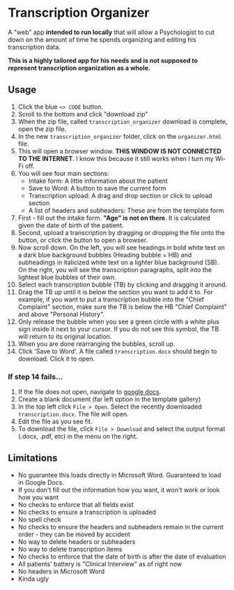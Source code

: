 # Transcription Organizer
A "web" app **intended to run locally** that will allow a Psychologist to cut down on the amount of time he spends organizing and editing his transcription data. 

__This is a highly tailored app for his needs and is not supposed to represent transcription organization as a whole.__

## Usage
1. Click the blue `<> CODE` button. 
2. Scroll to the bottom and click "download zip"
3. When the zip file, called `transcription_organizer` download is complete, open the zip file.
4. In the new `transcription_organizer` folder, click on the `organizer.html` file. 
5. This will open a browser window. **THIS WINDOW IS NOT CONNECTED TO THE INTERNET**. I know this because it still works when I turn my Wi-Fi off.
6. You will see four main sections:
    - Intake form: A little information about the patient
    - Save to Word: A button to save the current form 
    - Transcription upload: A drag and drop section or click to upload section
    - A list of headers and subheaders: These are from the template form
7. First - fill out the intake form. **"Age" is not on there**. It is calculated given the date of birth of the patient. 
8. Second, upload a transcription by dragging or dropping the file onto the button, or click the button to open a browser.
9. Now scroll down. On the left, you will see headings in bold white text on a dark blue background bubbles (Heading bubble = HB) and subheadings in italicized white text on a lighter blue background (SB). On the right, you will see the transcription paragraphs, split into the lightest blue bubbles of their own.
10. Select each transcription bubble (TB) by clicking and dragging it around. 
11. Drag the TB up until it is below the section you want to add it to. For example, if you want to put a transcription bubble into the "Chief Complaint" section, make sure the TB is below the HB "Chief Complaint" and above "Personal History".
12. Only release the bubble when you see a green circle with a white plus sign inside it next to your cursor. If you do not see this symbol, the TB will return to its original location.
13. When you are done rearranging the bubbles, scroll up.
14. Click 'Save to Word'. A file called `transcription.docx` should begin to download. Click it to open.

### If step 14 fails...
1. If the file does not open, navigate to [google docs](https://docs.google.com/document/u/0/).
2. Create a blank document (far left option in the template gallery)
3. In the top left click `File > Open`. Select the recently downloaded `transcription.docx`. The file will open.
4. Edit the file as you see fit.
5. To download the file, click `File > Download` and select the output format (.docx, .pdf, etc) in the menu on the right.

## Limitations
- No guarantee this loads directly in Microsoft Word. Guaranteed to load in Google Docs.
- If you don't fill out the information how you want, it won't work or look how you want
- No checks to enforce that all fields exist
- No checks to ensure a transcription is uploaded
- No spell check
- No checks to ensure the headers and subheaders remain in the current order - they can be moved by accident
- No way to delete headers or subheaders
- No way to delete transcription items
- No checks to enforce that the date of birth is after the date of evaluation
- All patients' battery is "Clinical Interview" as of right now
- No headers in Microsoft Word
- Kinda ugly
